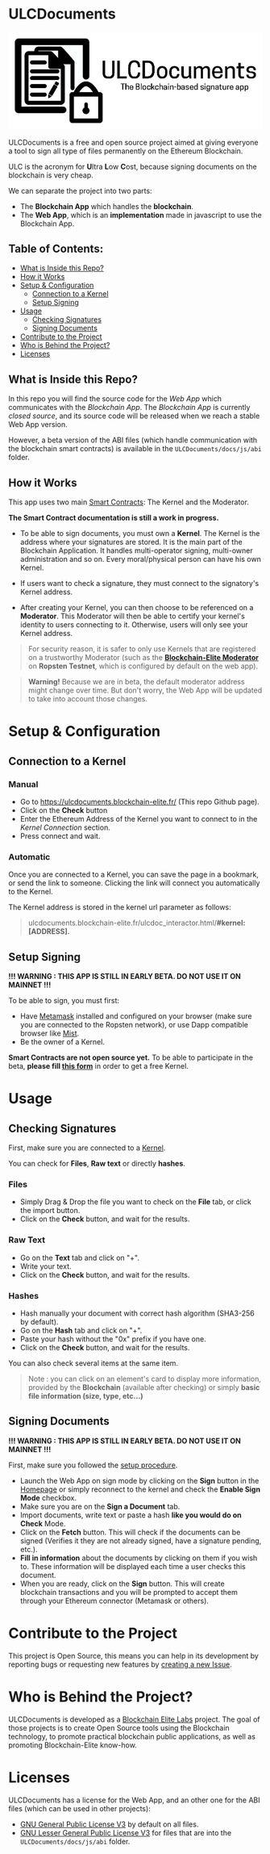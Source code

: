 # ULCDocuments

![ULCDocuments logo](docs/images/ULCD_banner.png)

ULCDocuments is a free and open source project aimed at giving everyone a tool to sign all type of files permanently on the Ethereum Blockchain.

ULC is the acronym for **U**ltra **L**ow **C**ost, because signing documents on the blockchain is very cheap.

We can separate the project into two parts:
* The **Blockchain App** which handles the **blockchain**.
* The **Web App**, which is an **implementation** made in javascript to use the Blockchain App.


## Table of Contents:
* [What is Inside this Repo?](#what-is-inside-this-repo)
* [How it Works](#how-it-works)
* [Setup & Configuration](#setup--configuration)
  * [Connection to a Kernel](#connection-to-a-kernel)
  * [Setup Signing](#setup-signing)
* [Usage](#usage)
  * [Checking Signatures](#checking-signatures)
  * [Signing Documents](#signing-documents)
* [Contribute to the Project](#contribute-to-the-project)
* [Who is Behind the Project?](#who-is-behind-the-project)
* [Licenses](#licenses)

## What is Inside this Repo?
In this repo you will find the source code for the *Web App* which communicates with the *Blockchain App*. The *Blockchain App* is currently *closed source*, and its source code will be released when we reach a stable Web App version.

However, a beta version of the ABI files (which handle communication with the blockchain smart contracts) is available in the `ULCDocuments/docs/js/abi` folder.


## How it Works

This app uses two main [Smart Contracts](https://en.wikipedia.org/wiki/Smart_contract): The Kernel and the Moderator.

**The Smart Contract documentation is still a work in progress.**

* To be able to sign documents, you must own a **Kernel**. The Kernel is the address where your signatures are stored. It is the main part of the Blockchain Application. It handles multi-operator signing, multi-owner administration and so on. Every moral/physical person can have his own Kernel.

* If users want to check a signature, they must connect to the signatory's Kernel address.


* After creating your Kernel, you can then choose to be referenced on a **Moderator**. This Moderator will then be able to certify your kernel's identity to users connecting to it. Otherwise, users will only see your Kernel address.

> For security reason, it is safer to only use Kernels that are registered on a trustworthy Moderator (such as the **[Blockchain-Elite Moderator](https://ropsten.etherscan.io/address/0x4ad22344ffd31ce4e21397bbad8fe0816d977a0a)** on **Ropsten Testnet**, which is configured by default on the web app).

> **Warning!** Because we are in beta, the default moderator address might change over time. But don't worry, the Web App will be updated to take into account those changes.

# Setup & Configuration

## Connection to a Kernel

### Manual
* Go to https://ulcdocuments.blockchain-elite.fr/ (This repo Github page).
* Click on the **Check** button
* Enter the Ethereum Address of the Kernel you want to connect to in the *Kernel Connection* section.
* Press connect and wait.

### Automatic
Once you are connected to a Kernel, you can save the page in a bookmark, or send the link to someone. Clicking the link will connect you automatically to the Kernel.

The Kernel address is stored in the kernel url parameter as follows:
> ulcdocuments.blockchain-elite.fr/ulcdoc_interactor.html/**#kernel:[ADDRESS].**


## Setup Signing

**!!! WARNING : THIS APP IS STILL IN EARLY BETA. DO NOT USE IT ON MAINNET !!!**

To be able to sign, you must first:
* Have [Metamask](https://metamask.io) installed and configured on your browser (make sure you are connected to the Ropsten network), or use Dapp compatible browser like [Mist](https://github.com/ethereum/mist).
* Be the owner of a Kernel.

**Smart Contracts are not open source yet.** To be able to participate in the beta, **please fill [this form](https://www.blockchain-elite.fr/labs/ulcdocuments-beta-register/)** in order to get a free Kernel.

# Usage

## Checking Signatures

First, make sure you are connected to a [Kernel](#connection-to-a-kernel).

You can check for **Files**, **Raw text** or directly **hashes**.

### Files
* Simply Drag & Drop the file you want to check on the **File** tab, or click the import button.
* Click on the **Check** button, and wait for the results.

### Raw Text
* Go on the **Text** tab and click on "+".
* Write your text.
* Click on the **Check** button, and wait for the results.

### Hashes
* Hash manually your document with correct hash algorithm (SHA3-256 by default).
* Go on the **Hash** tab and click on "+".
* Paste your hash without the "0x" prefix if you have one.
* Click on the **Check** button, and wait for the results.

You can also check several items at the same item.

> Note : you can click on an element's card to display more information, provided by the **Blockchain** (available after checking) or simply **basic file information (size, type, etc...)**


## Signing Documents

**!!! WARNING : THIS APP IS STILL IN EARLY BETA. DO NOT USE IT ON MAINNET !!!**

First, make sure you followed the [setup procedure](#setup-signing).


* Launch the Web App on sign mode by clicking on the **Sign** button in the [Homepage](https://ulcdocuments.blockchain-elite.fr/) or simply reconnect to the kernel and check the **Enable Sign Mode** checkbox.
* Make sure you are on the **Sign a Document** tab.
* Import documents, write text or paste a hash **like you would do on Check** Mode.
* Click on the **Fetch** button. This will check if the documents can be signed (Verifies it they are not already signed, have a signature pending, etc.).
* **Fill in information** about the documents by clicking on them if you wish to. These information will be displayed each time a user checks this document.
* When you are ready, click on the **Sign** button. This will create blockchain transactions and you will be prompted to accept them through your Ethereum connector (Metamask or others).


# Contribute to the Project
This project is Open Source, this means you can help in its development by reporting bugs or requesting new features by [creating a new Issue](https://github.com/blockchain-elite/ULCDocuments/issues).

# Who is Behind the Project?

ULCDocuments is developed as a [Blockchain Elite Labs](https://www.blockchain-elite.fr/labs) project. The goal of those projects is to create Open Source tools using the Blockchain technology, to promote practical blockchain public applications, as well as promoting Blockchain-Elite know-how.

# Licenses
ULCDocuments has a license for the Web App, and an other one for the ABI files (which can be used in other projects):
* [GNU General Public License V3](http://www.gnu.org/licenses/) by default on all files.
* [GNU Lesser General Public License V3](http://www.gnu.org/licenses/) for files that are into the `ULCDocuments/docs/js/abi` folder.
